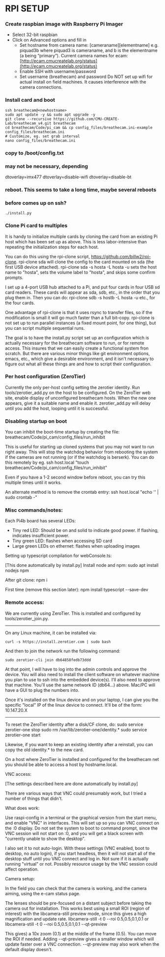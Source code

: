 # RPI SETUP

### Create raspbian image with Raspberry Pi Imager
- Select 32-bit raspbian
- Click on Advanced options and fill in
    - Set hostname from camera name: [cameraname][elementname]
      e.g. piquad3b where piquad3 is cameraname, and b is the
      elementname (a being “primary”).
        Current camera names for ecam: [http://ecam.cmucreatelab.org/status](http://ecam.cmucreatelab.org/status)
    - Enable SSH with username/password
    - Set username (breathecam) and password
    Do NOT set up wifi for actual install on field machines.  It
    causes interference with the camera connections.

### Install card and boot
    ssh breathecam@<newhostname>
    sudo apt update -y && sudo apt upgrade -y
    git clone --recursive https://github.com/CMU-CREATE-Lab/breathecam_v4.git breathecam
    cd breathecam/Code/pi_cam && cp config_files/breathecam.ini-example config_files/breathecam.ini
    # Customize, eg. set grab interval
    nano config_files/breathecam.ini

### copy to /boot/config.txt
### may not be necessary, depending
dtoverlay=imx477
dtoverlay=disable-wifi
dtoverlay=disable-bt

### reboot. This seems to take a long time, maybe several reboots
### before comes up on ssh? 
    ./install.py


### Clone Pi card to multiples

It is handy to initialize multiple cards by cloning the card from an existing Pi host which has been set up as above.  This is less labor-intensive than repeating the initialization steps for each host.

You can do this using the rpi-clone script, https://github.com/billw2/rpi-clone.
  rpi-clone sda
will clone the config to the card mounted on sda (the first USB device attached).
  rpi-clone sda -s hosta -L hosta -u
sets the host name to "hosta", sets the volume label to "hosta", and skips some confirm prompts.

I set up a 4-port USB hub attached to a Pi, and put four cards in four USB sd card readers.  These cards will appear as sda, sdb, etc., in the order that you plug them in.  Then you can do:
  rpi-clone sdb -s hostb -L hosta -u
etc., for the four cards.

One advantage of rpi-clone is that it uses rsync to transfer files, so if the modification is small it will go much faster than a full bit-copy.  rpi-clone is not set up to run parallel instances (a fixed mount point, for one thing), but you can script multiple sequential runs.

The goal is to have the install.py script set up an configuration which is actually necessary for the breathecam software to run, or for remote access.  This insures that we can easily create a functional system fron scratch. But there are various minor things like git environment options, emacs, etc., which give a desirable environment, and it isn't necessary to figure out what all these things are and how to script their configuration.


### Per host configuration (ZeroTier)

Currently the only per-host config setting the zerotier identity.  Run tools/zerotier_add.py on the host to be configured.  On the ZeroTier web site, enable display of unconfigured breathecam hosts.  When the new one appears, give it a suitable name and enable it.  zerotier_add.py will delay until you add the host, looping until it is successful.


### Disabling startup on boot

You can inhibit the boot-time startup by creating the file:
    breathecam/Code/pi_cam/config_files/run_inhibit

This is useful for starting up cloned systems that you may not want to run right away.
This will stop the watchdog behavior from rebooting the system if the cameras are not running (or if the watchdog is berserk).  You can do this remotely by eg.
    ssh host.local "touch breathecam/Code/pi_cam/config_files/run_inhibit"

Even if you have a 1-2 second window before reboot, you can try this multiple times until it works.

An alternate method is to remove the crontab entry:
    ssh host.local "echo '' | sudo crontab -"


### Misc commands/notes:

Each Pi4b board has several LEDs:

* Tiny red LED:  Should be on and solid to indicate good power.  If flashing, indicates insufficient power.
* Tiny green LED:  flashes when accessing SD card
* Large green LEDs on ethernet:  flashes when uploading images


Setting up typescript compilation for webConsole.ts:

[This done automatically by install.py]
Install node and npm:
    sudo apt install nodejs npm

After git clone:
    npm i

First time (remove this section later):
    npm install typescript --save-dev



### Remote access:

We are currently using ZeroTier.  This is installed and configured by tools/zerotier_join.py. 
________________________________________________________________
On any Linux machine, it can be installed via:

    curl -s https://install.zerotier.com | sudo bash

And then to join the network run the following command:

    sudo zerotier-cli join db64858fedb73ddd

At that point, I will have to log into the admin controls and approve the
device. You will also need to install the client software on whatever machine
you plan to use to ssh into the embedded device(s). I'll also need to approve
that machine. You'll use the same network ID (db64...) above. Mac/PC will have
a GUI to plug the numbers into.

Once it's installed on the linux device and on your laptop, I can give you the
specific "local" IP of the linux device to connect. It'll be of the form:
10.147.20.X
________________________________________________________________


To reset the ZeroTier identity after a disk/CF clone, do:
    sudo service zerotier-one stop
    sudo rm /var/lib/zerotier-one/identity.*
    sudo service zerotier-one start

Likewise, if you want to keep an existing identity after a reinstall,
you can copy the old identity.* to the new card.

On a host where ZeroTier is installed and configured for the breathecam net you should be able to access a host by hostname.local.


VNC access:

[The settings described here are done automatically by install.py]

There are various ways that VNC could presumably work, but I tried a number of things that didn't.  

What does work:

Use raspi-config in a terminal or the graphical version from the start menu,
and enable "VNC" in interfaces.  This will set up so you can VNC connect on
the :0 display.  Do not set the system to boot to command prompt, since the
VNC session will not start on :0, and you will get a black screen with
"currently unable to show the desktop".

I also set it to not auto-login.  With these settings (VNC enabled, boot to
desktop, no auto login), if you start headless, then it will not start all of
the desktop stuff until you VNC connect and log in.  Not sure if it is
actually running "virtual" or not.  Possibly resource usage by the VNC session
could affect operation.


Camera setup:

In the field you can check that the camera is working, and the camera aiming,
using the e-cam status page.

The lenses should be pre-focused on a distant subject before taking the camera
out for installation.  This works best using a small ROI (region of interest)
with the libcamera-still preview mode, since this gives a high magnification
and update rate.
    libcamera-still -t 0 --roi 0.5,0.5,0.1,0.1
or
    libcamera-still -t 0 --roi 0.5,0.5,0.1,0.1 --qt-preview

This gives) a 10x zoom (0.1) at the middle of the frame (0.5).  You
can move the ROI if needed.  Adding --qt-preview gives a smaller
window which will update faster over a VNC connection.  --qt-preview
may also work when the default display doesn't.
